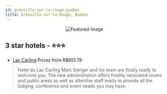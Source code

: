 ```yaml
---
id: grenville-sur-la-rouge-quebec
title: Grenville-sur-la-Rouge, Quebec
---
```


<center><img src="https://i.travelapi.com/hotels/17000000/16730000/16723800/16723722/a8279c55_z.jpg" alt="Featured Image" /></center>


##  3 star hotels - ⭐️⭐️⭐️

-    [Lac Carling](https://us.hurb.com/hotels/grenville-sur-la-rouge/lac-carling-JNP-JP172411?cmp=18055) Prices from R$651.79
   > Hotel du Lac Carling   Marc Dériger and his team are finally ready to welcome you. The new administration offers freshly renovated rooms and public areas as well as attentive staff ready to provide all the lodging, conference and event needs you may have.
